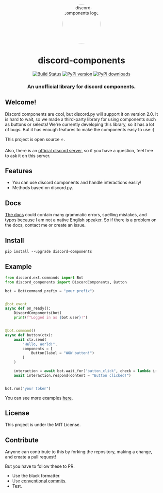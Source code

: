 <div align="center">
    <a href="https://pypi.org/project/discord-components"><img src="https://raw.githubusercontent.com/devkiki7000/discord.py-components/master/.github/logo.png" alt="discord-components logo" height="128" style="border-radius: 50%"></a>
    <div>
        <h1>discord-components</h1>
    </div>
    <div>
        <a href="https://travis-ci.com/devkiki7000/discord.py-components"><img src="https://travis-ci.com/devkiki7000/discord.py-components.svg?branch=master" alt="Build Status"></a>
        <a href="https://pypi.org/project/discord-components"><img src="https://badge.fury.io/py/discord-components.svg" alt="PyPI version"></a>
        <a href="https://pypi.org/project/discord-components"><img src="https://img.shields.io/pypi/dm/discord-components" alt="PyPI downloads"></a>
    </div>
    <div>
        <h3>An unofficial library for discord components.</h3>
    </div>
</div>

## Welcome!
Discord components are cool, but discord.py will support it on version 2.0. It is hard to wait, so we made a third-party library for using components such as buttons or selects!  We're currently developing this library, so it has a lot of bugs. But it has enough features to make the components easy to use :)

This project is open source ⭐.

Also, there is an [official discord server](https://discord.gg/pKM6stqPxS), so if you have a question, feel free to ask it on this server.

## Features
+ You can use discord components and handle interactions easily!
+ Methods based on discord.py.

## Docs
[The docs](https://devkiki7000.gitbook.io/discord-components/) could contain many grammatic errors, spelling mistakes, and typos because I am not a native English speaker. So if there is a problem on the docs, contact me or create an issue.

## Install
```
pip install --upgrade discord-components
```

## Example
```py
from discord.ext.commands import Bot
from discord_components import DiscordComponents, Button

bot = Bot(command_prefix = "your prefix")


@bot.event
async def on_ready():
    DiscordComponents(bot)
    print(f"Logged in as {bot.user}!")


@bot.command()
async def button(ctx):
    await ctx.send(
        "Hello, World!",
        components = [
            Button(label = "WOW button!")
        ]
    )

    interaction = await bot.wait_for("button_click", check = lambda i: i.component.label.startswith("WOW"))
    await interaction.respond(content = "Button clicked!")


bot.run("your token")
```
You can see more examples [here](https://github.com/devkiki7000/discord.py-components/tree/master/examples).

## License
This project is under the MIT License.

## Contribute
Anyone can contribute to this by forking the repository, making a change, and create a pull request!

But you have to follow these to PR.
+ Use the black formatter.
+ Use [conventional commits](https://www.conventionalcommits.org/en/v1.0.0/).
+ Test.
